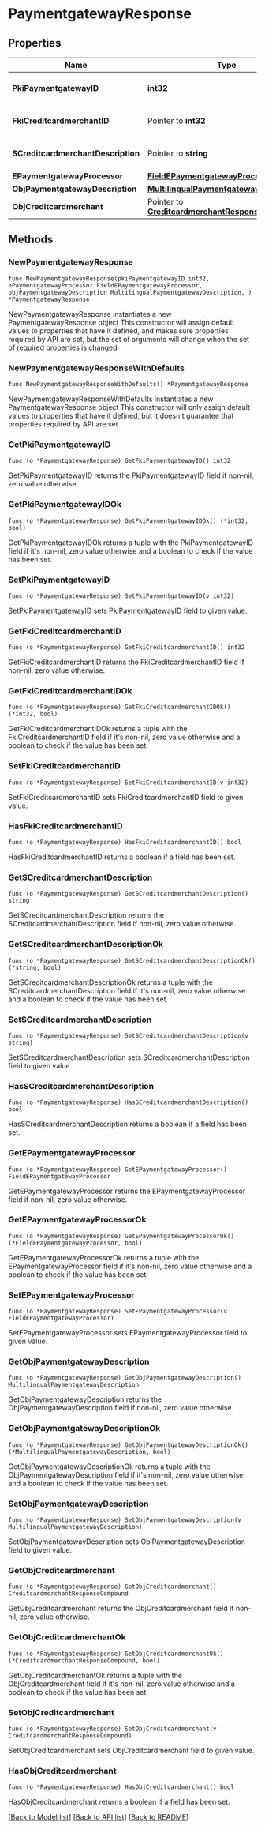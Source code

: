 # PaymentgatewayResponse

## Properties

Name | Type | Description | Notes
------------ | ------------- | ------------- | -------------
**PkiPaymentgatewayID** | **int32** | The unique ID of the Paymentgateway | 
**FkiCreditcardmerchantID** | Pointer to **int32** | The unique ID of the Creditcardmerchant | [optional] 
**SCreditcardmerchantDescription** | Pointer to **string** | The description of the Creditcardmerchant | [optional] 
**EPaymentgatewayProcessor** | [**FieldEPaymentgatewayProcessor**](FieldEPaymentgatewayProcessor.md) |  | 
**ObjPaymentgatewayDescription** | [**MultilingualPaymentgatewayDescription**](MultilingualPaymentgatewayDescription.md) |  | 
**ObjCreditcardmerchant** | Pointer to [**CreditcardmerchantResponseCompound**](CreditcardmerchantResponseCompound.md) |  | [optional] 

## Methods

### NewPaymentgatewayResponse

`func NewPaymentgatewayResponse(pkiPaymentgatewayID int32, ePaymentgatewayProcessor FieldEPaymentgatewayProcessor, objPaymentgatewayDescription MultilingualPaymentgatewayDescription, ) *PaymentgatewayResponse`

NewPaymentgatewayResponse instantiates a new PaymentgatewayResponse object
This constructor will assign default values to properties that have it defined,
and makes sure properties required by API are set, but the set of arguments
will change when the set of required properties is changed

### NewPaymentgatewayResponseWithDefaults

`func NewPaymentgatewayResponseWithDefaults() *PaymentgatewayResponse`

NewPaymentgatewayResponseWithDefaults instantiates a new PaymentgatewayResponse object
This constructor will only assign default values to properties that have it defined,
but it doesn't guarantee that properties required by API are set

### GetPkiPaymentgatewayID

`func (o *PaymentgatewayResponse) GetPkiPaymentgatewayID() int32`

GetPkiPaymentgatewayID returns the PkiPaymentgatewayID field if non-nil, zero value otherwise.

### GetPkiPaymentgatewayIDOk

`func (o *PaymentgatewayResponse) GetPkiPaymentgatewayIDOk() (*int32, bool)`

GetPkiPaymentgatewayIDOk returns a tuple with the PkiPaymentgatewayID field if it's non-nil, zero value otherwise
and a boolean to check if the value has been set.

### SetPkiPaymentgatewayID

`func (o *PaymentgatewayResponse) SetPkiPaymentgatewayID(v int32)`

SetPkiPaymentgatewayID sets PkiPaymentgatewayID field to given value.


### GetFkiCreditcardmerchantID

`func (o *PaymentgatewayResponse) GetFkiCreditcardmerchantID() int32`

GetFkiCreditcardmerchantID returns the FkiCreditcardmerchantID field if non-nil, zero value otherwise.

### GetFkiCreditcardmerchantIDOk

`func (o *PaymentgatewayResponse) GetFkiCreditcardmerchantIDOk() (*int32, bool)`

GetFkiCreditcardmerchantIDOk returns a tuple with the FkiCreditcardmerchantID field if it's non-nil, zero value otherwise
and a boolean to check if the value has been set.

### SetFkiCreditcardmerchantID

`func (o *PaymentgatewayResponse) SetFkiCreditcardmerchantID(v int32)`

SetFkiCreditcardmerchantID sets FkiCreditcardmerchantID field to given value.

### HasFkiCreditcardmerchantID

`func (o *PaymentgatewayResponse) HasFkiCreditcardmerchantID() bool`

HasFkiCreditcardmerchantID returns a boolean if a field has been set.

### GetSCreditcardmerchantDescription

`func (o *PaymentgatewayResponse) GetSCreditcardmerchantDescription() string`

GetSCreditcardmerchantDescription returns the SCreditcardmerchantDescription field if non-nil, zero value otherwise.

### GetSCreditcardmerchantDescriptionOk

`func (o *PaymentgatewayResponse) GetSCreditcardmerchantDescriptionOk() (*string, bool)`

GetSCreditcardmerchantDescriptionOk returns a tuple with the SCreditcardmerchantDescription field if it's non-nil, zero value otherwise
and a boolean to check if the value has been set.

### SetSCreditcardmerchantDescription

`func (o *PaymentgatewayResponse) SetSCreditcardmerchantDescription(v string)`

SetSCreditcardmerchantDescription sets SCreditcardmerchantDescription field to given value.

### HasSCreditcardmerchantDescription

`func (o *PaymentgatewayResponse) HasSCreditcardmerchantDescription() bool`

HasSCreditcardmerchantDescription returns a boolean if a field has been set.

### GetEPaymentgatewayProcessor

`func (o *PaymentgatewayResponse) GetEPaymentgatewayProcessor() FieldEPaymentgatewayProcessor`

GetEPaymentgatewayProcessor returns the EPaymentgatewayProcessor field if non-nil, zero value otherwise.

### GetEPaymentgatewayProcessorOk

`func (o *PaymentgatewayResponse) GetEPaymentgatewayProcessorOk() (*FieldEPaymentgatewayProcessor, bool)`

GetEPaymentgatewayProcessorOk returns a tuple with the EPaymentgatewayProcessor field if it's non-nil, zero value otherwise
and a boolean to check if the value has been set.

### SetEPaymentgatewayProcessor

`func (o *PaymentgatewayResponse) SetEPaymentgatewayProcessor(v FieldEPaymentgatewayProcessor)`

SetEPaymentgatewayProcessor sets EPaymentgatewayProcessor field to given value.


### GetObjPaymentgatewayDescription

`func (o *PaymentgatewayResponse) GetObjPaymentgatewayDescription() MultilingualPaymentgatewayDescription`

GetObjPaymentgatewayDescription returns the ObjPaymentgatewayDescription field if non-nil, zero value otherwise.

### GetObjPaymentgatewayDescriptionOk

`func (o *PaymentgatewayResponse) GetObjPaymentgatewayDescriptionOk() (*MultilingualPaymentgatewayDescription, bool)`

GetObjPaymentgatewayDescriptionOk returns a tuple with the ObjPaymentgatewayDescription field if it's non-nil, zero value otherwise
and a boolean to check if the value has been set.

### SetObjPaymentgatewayDescription

`func (o *PaymentgatewayResponse) SetObjPaymentgatewayDescription(v MultilingualPaymentgatewayDescription)`

SetObjPaymentgatewayDescription sets ObjPaymentgatewayDescription field to given value.


### GetObjCreditcardmerchant

`func (o *PaymentgatewayResponse) GetObjCreditcardmerchant() CreditcardmerchantResponseCompound`

GetObjCreditcardmerchant returns the ObjCreditcardmerchant field if non-nil, zero value otherwise.

### GetObjCreditcardmerchantOk

`func (o *PaymentgatewayResponse) GetObjCreditcardmerchantOk() (*CreditcardmerchantResponseCompound, bool)`

GetObjCreditcardmerchantOk returns a tuple with the ObjCreditcardmerchant field if it's non-nil, zero value otherwise
and a boolean to check if the value has been set.

### SetObjCreditcardmerchant

`func (o *PaymentgatewayResponse) SetObjCreditcardmerchant(v CreditcardmerchantResponseCompound)`

SetObjCreditcardmerchant sets ObjCreditcardmerchant field to given value.

### HasObjCreditcardmerchant

`func (o *PaymentgatewayResponse) HasObjCreditcardmerchant() bool`

HasObjCreditcardmerchant returns a boolean if a field has been set.


[[Back to Model list]](../README.md#documentation-for-models) [[Back to API list]](../README.md#documentation-for-api-endpoints) [[Back to README]](../README.md)


